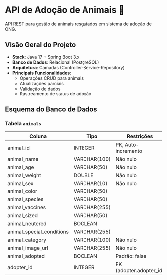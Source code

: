 # API de Adoção de Animais 🐾

API REST para gestão de animais resgatados em sistema de adoção de ONG.

## Visão Geral do Projeto
- **Stack**: Java 17 + Spring Boot 3.x
- **Banco de Dados**: Relacional (PostgreSQL)
- **Arquitetura**: Camadas (Controller-Service-Repository)
- **Principais Funcionalidades**:
    - Operações CRUD para animais
    - Atualizações parciais
    - Validação de dados
    - Rastreamento de status de adoção

## Esquema do Banco de Dados

### Tabela `animals`
| Coluna                     | Tipo         | Restrições               |
|----------------------------|--------------|---------------------------|
| animal_id                  | INTEGER      | PK, Auto-incremento       |
| animal_name                | VARCHAR(100) | Não nulo                  |
| animal_age                 | VARCHAR(50)  | Não nulo                  |
| animal_weight              | DOUBLE       | Não nulo                  |
| animal_sex                 | VARCHAR(10)  | Não nulo                  |
| animal_color               | VARCHAR(50)  |                           |
| animal_species             | VARCHAR(50)  |                           |
| animal_vaccines            | VARCHAR(255) |                           |
| animal_sized               | VARCHAR(50)  |                           |
| animal_neutered            | BOOLEAN      |                           |
| animal_special_conditions  | VARCHAR(255) |                           |
| animal_category            | VARCHAR(100) | Não nulo                  |
| animal_image_url           | VARCHAR(255) | Não nulo                  |
| animal_adopted             | BOOLEAN      | Padrão: false             |
| adopter_id                 | INTEGER      | FK (adopter.adopter_id)   |
